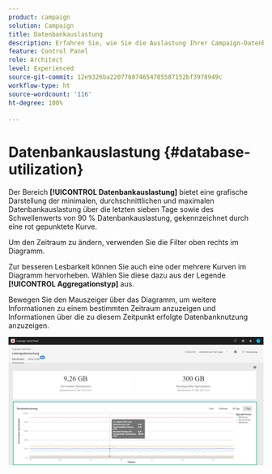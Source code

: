 ```yaml
---
product: campaign
solution: Campaign
title: Datenbankauslastung
description: Erfahren Sie, wie Sie die Auslastung Ihrer Campaign-Datenbanken im Control Panel überwachen können.
feature: Control Panel
role: Architect
level: Experienced
source-git-commit: 12e9326ba220776874654705587152bf3978949c
workflow-type: ht
source-wordcount: '116'
ht-degree: 100%

---
```


# Datenbankauslastung {#database-utilization}

Der Bereich **[!UICONTROL Datenbankauslastung]** bietet eine grafische Darstellung der minimalen, durchschnittlichen und maximalen Datenbankauslastung über die letzten sieben Tage sowie des Schwellenwerts von 90 % Datenbankauslastung, gekennzeichnet durch eine rot gepunktete Kurve.

Um den Zeitraum zu ändern, verwenden Sie die Filter oben rechts im Diagramm.

Zur besseren Lesbarkeit können Sie auch eine oder mehrere Kurven im Diagramm hervorheben. Wählen Sie diese dazu aus der Legende **[!UICONTROL Aggregationstyp]** aus.

Bewegen Sie den Mauszeiger über das Diagramm, um weitere Informationen zu einem bestimmten Zeitraum anzuzeigen und Informationen über die zu diesem Zeitpunkt erfolgte Datenbanknutzung anzuzeigen.

![](assets/databases_dashboard_detail.png)
